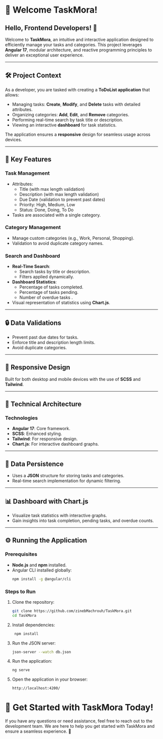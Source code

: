 # 🚀 Welcome TaskMora!

## Hello, Frontend Developers! 👋

Welcome to **TaskMora**, an intuitive and interactive application designed to efficiently manage your tasks and categories. This project leverages **Angular 17**, modular architecture, and reactive programming principles to deliver an exceptional user experience.

---

## 🛠️ Project Context

As a developer, you are tasked with creating a **ToDoList application** that allows:

- Managing tasks: **Create**, **Modify**, and **Delete** tasks with detailed attributes.
- Organizing categories: **Add**, **Edit**, and **Remove** categories.
- Performing real-time search by task title or description.
- Viewing an interactive **dashboard** for task statistics.

The application ensures a **responsive** design for seamless usage across devices.

---

## 🎯 Key Features

### **Task Management**
- Attributes:
  - Title (with max length validation)
  - Description (with max length validation)
  - Due Date (validation to prevent past dates)
  - Priority: High, Medium, Low
  - Status: Done, Doing, To Do
- Tasks are associated with a single category.

### **Category Management**
- Manage custom categories (e.g., Work, Personal, Shopping).
- Validation to avoid duplicate category names.

### **Search and Dashboard**
- **Real-Time Search**:
  - Search tasks by title or description.
  - Filters applied dynamically.
- **Dashboard Statistics**:
  - Percentage of tasks completed.
  - Percentage of tasks pending.
  - Number of overdue tasks .
- Visual representation of statistics using **Chart.js**.

---

## 🔒 Data Validations

- Prevent past due dates for tasks.
- Enforce title and description length limits.
- Avoid duplicate categories.

---

## 📱 Responsive Design

Built for both desktop and mobile devices with the use of **SCSS** and **Tailwind**.

---

## 🔧 Technical Architecture

### **Technologies**
- **Angular 17**: Core framework.
- **SCSS**: Enhanced styling.
- **Tailwind**: For responsive design.
- **Chart.js**: For interactive dashboard graphs.

---

## 🔄 Data Persistence

- Uses a **JSON** structure for storing tasks and categories.
- Real-time search implementation for dynamic filtering.

---

## 📊 Dashboard with Chart.js

- Visualize task statistics with interactive graphs.
- Gain insights into task completion, pending tasks, and overdue counts.

---

## ⚙️ Running the Application

### Prerequisites
- **Node.js** and **npm** installed.
- Angular CLI installed globally:
  ```bash
  npm install -g @angular/cli
  ```
  
### Steps to Run
1. Clone the repository:
   ```bash
   git clone https://github.com/zinebMachrouh/TaskMora.git
   cd TaskMora
   ```
   
2. Install dependencies:
   ```bash
    npm install
    ```

3. Run the JSON server:
    ```bash
   json-server --watch db.json
    ```
   
4. Run the application:
    ```bash
    ng serve
    ```
   
5. Open the application in your browser:
    ```
    http://localhost:4200/
    ```
   
# 🎉 Get Started with TaskMora Today!
If you have any questions or need assistance, feel free to reach out to the development team. We are here to help you get started with TaskMora and ensure a seamless experience. 🚀
